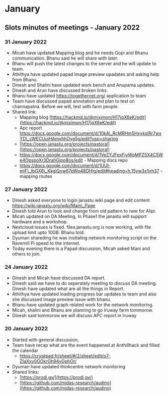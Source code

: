 # January

## Slots minutes of meetings - January 2022



### 31 January 2022

* Micah have updated Mapping blog and he needs Gopi and Bhanu communication. Bhanu said he will share with later.
* Bhanu will push the latest changes to the server and he will update to team.
* Athithya have updated papad Image preview upadates and asking help from Bhanu.
* Dinesh and Shalini have updated work bench and Anupama updates.
* Dinesh and Arun have discussed broken links.
* Bhanu have updated https://togethernet.org/ application to team
* Team have discussed papad annotation and plan to test on channapatna. Before we will, test with farm people.
* Shared link:
  * Mapping blog [https://hackmd.io/@miximon/H17jqX6eK/edit](https://hackmd.io/@miximon/H17jqX6eK/edit)
  * Apc report [https://docs.google.com/document/d/10kA\_RcMRHm5HxyksIRr7wxYD\_cWECUuiHAmvhhOyg5g/edit?usp=sharing    \
    ](https://docs.google.com/document/d/10kA\_RcMRHm5HxyksIRr7wxYD\_cWECUuiHAmvhhOyg5g/edit?usp=sharing)
  * [https://open.janastu.org/projects/pastoral](https://open.janastu.org/projects/pastoral)
  * https://docs.google.com/document/d/1VeZYJFpxFjyWoMPZSX4C5We4OpspoXr3DrahGjpp8os/edit - Mapping docs repo
  * https://docs.google.com/document/d/1UUI-miF\_IbGX6\_KkgiQvw67pWo48DHlg/edit#heading=h.15yw3x1jrh37 - mapping routes

### 27 January 2022

* Dinesh asked everyone to login janastu wiki page and edit content https://wiki.janastu.org/wiki/Main\_Page
* Dinesh told Arun to look and change from old pattern to new for Alipi.
* Micah updated on DA Meeting, In Phase1 the janastu will support hardware and a workshop.
* Nextcloud issues is fixed. files.janastu.org is now working, with file upload limit upto 10GB. Bhanu told.
* Dyuman shareding he was insttaling network monitoring script on the Ravemill Pi speed to the internet.
* Today evening there is a Papad discussion, Micah asked Mani and others to join.

### 24 January 2022

* Dinesh and Micah have discussed DA report.
* Dinesh said we have to do seperately meeting to discuss DA meeting. Dinesh have updated what are all the things in Report.
* Athithya have updated loading progress bar updates to team and also she discussed image preview issue with bhanu.
* Bhanu have updated graph related work for the network monitoring.
* Micah, shalini and Bhanu are planning to go Iruway farm tommorow.
* Dinesh said tommorow we will discuss APC report in Iruway

### 20 January 2022

* Started with general discussion,
* Team have recap what are the event happened at Anthillhack and filled the calendar
  * [https://cryptpad.fr/sheet/#/2/sheet/edit/o7-ZIaXxy0GOkrGh94yGphOr/    ](https://cryptpad.fr/sheet/#/2/sheet/edit/o7-ZIaXxy0GOkrGh94yGphOr/)
* Dyuman have updated thinkcentre network monitoring
* Shared links:
  * [https://prodi.gy/](https://prodi.gy/)
  * [https://github.com/midas-research/audino](https://github.com/midas-research/audino)
